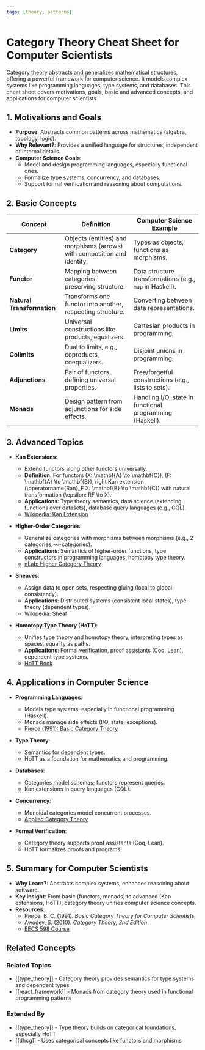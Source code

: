 ```yaml
---
tags: [theory, patterns]
---
```

# Category Theory Cheat Sheet for Computer Scientists

Category theory abstracts and generalizes mathematical structures, offering a powerful framework for computer science. It models complex systems like programming languages, type systems, and databases. This cheat sheet covers motivations, goals, basic and advanced concepts, and applications for computer scientists.

## 1. Motivations and Goals

- **Purpose**: Abstracts common patterns across mathematics (algebra, topology, logic).
- **Why Relevant?**: Provides a unified language for structures, independent of internal details.
- **Computer Science Goals**:
  - Model and design programming languages, especially functional ones.
  - Formalize type systems, concurrency, and databases.
  - Support formal verification and reasoning about computations.

## 2. Basic Concepts

| Concept | Definition | Computer Science Example |
|---------|------------|-------------------------|
| **Category** | Objects (entities) and morphisms (arrows) with composition and identity. | Types as objects, functions as morphisms. |
| **Functor** | Mapping between categories preserving structure. | Data structure transformations (e.g., `map` in Haskell). |
| **Natural Transformation** | Transforms one functor into another, respecting structure. | Converting between data representations. |
| **Limits** | Universal constructions like products, equalizers. | Cartesian products in programming. |
| **Colimits** | Dual to limits, e.g., coproducts, coequalizers. | Disjoint unions in programming. |
| **Adjunctions** | Pair of functors defining universal properties. | Free/forgetful constructions (e.g., lists to sets). |
| **Monads** | Design pattern from adjunctions for side effects. | Handling I/O, state in functional programming (Haskell). |

## 3. Advanced Topics

- **Kan Extensions**:
  - Extend functors along other functors universally.
  - **Definition**: For functors \(X: \mathbf{A} \to \mathbf{C}\), \(F: \mathbf{A} \to \mathbf{B}\), right Kan extension \(\operatorname{Ran}_F X: \mathbf{B} \to \mathbf{C}\) with natural transformation \(\epsilon: RF \to X\).
  - **Applications**: Type theory semantics, data science (extending functions over datasets), database query languages (e.g., CQL).
  - [Wikipedia: Kan Extension](https://en.wikipedia.org/wiki/Kan_extension)

- **Higher-Order Categories**:
  - Generalize categories with morphisms between morphisms (e.g., 2-categories, ∞-categories).
  - **Applications**: Semantics of higher-order functions, type constructors in programming languages, homotopy type theory.
  - [nLab: Higher Category Theory](https://ncatlab.org/nlab/show/higher+category+theory)

- **Sheaves**:
  - Assign data to open sets, respecting gluing (local to global consistency).
  - **Applications**: Distributed systems (consistent local states), type theory (dependent types).
  - [Wikipedia: Sheaf](https://en.wikipedia.org/wiki/Sheaf_(mathematics))

- **Homotopy Type Theory (HoTT)**:
  - Unifies type theory and homotopy theory, interpreting types as spaces, equality as paths.
  - **Applications**: Formal verification, proof assistants (Coq, Lean), dependent type systems.
  - [HoTT Book](https://homotopytypetheory.org/book/)

## 4. Applications in Computer Science

- **Programming Languages**:
  - Models type systems, especially in functional programming (Haskell).
  - Monads manage side effects (I/O, state, exceptions).
  - [Pierce (1991): Basic Category Theory](https://mitpress.mit.edu/9780262660716/)

- **Type Theory**:
  - Semantics for dependent types.
  - HoTT as a foundation for mathematics and programming.

- **Databases**:
  - Categories model schemas; functors represent queries.
  - Kan extensions in query languages (CQL).

- **Concurrency**:
  - Monoidal categories model concurrent processes.
  - [Applied Category Theory](https://en.wikipedia.org/wiki/Applied_category_theory)

- **Formal Verification**:
  - Category theory supports proof assistants (Coq, Lean).
  - HoTT formalizes proofs and programs.

## 5. Summary for Computer Scientists

- **Why Learn?**: Abstracts complex systems, enhances reasoning about software.
- **Key Insight**: From basic (functors, monads) to advanced (Kan extensions, HoTT), category theory unifies computer science concepts.
- **Resources**:
  - Pierce, B. C. (1991). *Basic Category Theory for Computer Scientists*.
  - Awodey, S. (2010). *Category Theory, 2nd Edition*.
  - [EECS 598 Course](https://maxsnew.com/teaching/eecs-598-w22/)

## Related Concepts

### Related Topics
- [[type_theory]] - Category theory provides semantics for type systems and dependent types
- [[react_framework]] - Monads from category theory used in functional programming patterns

### Extended By
- [[type_theory]] - Type theory builds on categorical foundations, especially HoTT
- [[dhcg]] - Uses categorical concepts like functors and morphisms